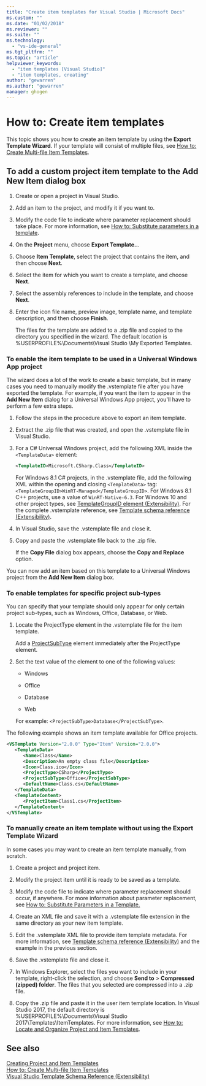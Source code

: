 ```yaml
---
title: "Create item templates for Visual Studio | Microsoft Docs"
ms.custom: ""
ms.date: "01/02/2018"
ms.reviewer: ""
ms.suite: ""
ms.technology: 
  - "vs-ide-general"
ms.tgt_pltfrm: ""
ms.topic: "article"
helpviewer_keywords: 
  - "item templates [Visual Studio]"
  - "item templates, creating"
author: "gewarren"
ms.author: "gewarren"
manager: ghogen
---
```

# How to: Create item templates

This topic shows you how to create an item template by using the **Export Template Wizard**. If your template will consist of multiple files, see [How to: Create Multi-file Item Templates](../ide/how-to-create-multi-file-item-templates.md).

## To add a custom project item template to the Add New Item dialog box

1. Create or open a project in Visual Studio.

1. Add an item to the project, and modify it if you want to.

1. Modify the code file to indicate where parameter replacement should take place. For more information, see [How to: Substitute parameters in a template](../ide/how-to-substitute-parameters-in-a-template.md).

1. On the **Project** menu, choose **Export Template..**.

1. Choose **Item Template**, select the project that contains the item, and then choose **Next**.

1. Select the item for which you want to create a template, and choose **Next**.

1. Select the assembly references to include in the template, and choose **Next**.

1. Enter the icon file name, preview image, template name, and template description, and then choose **Finish**.

    The files for the template are added to a .zip file and copied to the directory you specified in the wizard. The default location is %USERPROFILE%\Documents\Visual Studio <version>\My Exported Templates.

### To enable the item template to be used in a Universal Windows App project

The wizard does a lot of the work to create a basic template, but in many cases you need to manually modify the .vstemplate file after you have exported the template. For example, if you want the item to appear in the **Add New Item** dialog for a Universal Windows App project, you'll have to perform a few extra steps.

1. Follow the steps in the procedure above to export an item template.

1. Extract the .zip file that was created, and open the .vstemplate file in Visual Studio.

1. For a C# Universal Windows project, add the following XML inside the `<TemplateData>` element:

   ```xml
   <TemplateID>Microsoft.CSharp.Class</TemplateID>
   ```

   For Windows 8.1 C# projects, in the .vstemplate file, add the following XML within the opening and closing `<TemplateData>` tag: `<TemplateGroupID>WinRT-Managed</TemplateGroupID>`. For Windows 8.1 C++  projects, use a value of `WinRT-Native-6.3`. For Windows 10 and other project types, see [TemplateGroupID element (Extensibility)](../extensibility/templategroupid-element-visual-studio-templates.md). For the complete .vstemplate reference, see [Template schema reference (Extensibility)](../extensibility/visual-studio-template-schema-reference.md).

1. In Visual Studio, save the .vstemplate file and close it.

1. Copy and paste the .vstemplate file back to the .zip file.

     If the **Copy File** dialog box appears, choose the **Copy and Replace** option.

You can now add an item based on this template to a Universal Windows project from the **Add New Item** dialog box.

### To enable templates for specific project sub-types

You can specify that your template should only appear for only certain project sub-types, such as Windows, Office, Database, or Web.

1. Locate the ProjectType element in the .vstemplate file for the item template.

     Add a [ProjectSubType](../extensibility/projectsubtype-element-visual-studio-templates.md) element immediately after the ProjectType element.

1. Set the text value of the element to one of the following values:

    - Windows

    - Office

    - Database

    - Web

    For example: `<ProjectSubType>Database</ProjectSubType>`.

The following example shows an item template available for Office projects.

```xml
<VSTemplate Version="2.0.0" Type="Item" Version="2.0.0">
   <TemplateData>
      <Name>Class</Name>
      <Description>An empty class file</Description>
      <Icon>Class.ico</Icon>
      <ProjectType>CSharp</ProjectType>
      <ProjectSubType>Office</ProjectSubType>
      <DefaultName>Class.cs</DefaultName>
   </TemplateData>
   <TemplateContent>
      <ProjectItem>Class1.cs</ProjectItem>
   </TemplateContent>
</VSTemplate>
```

### To manually create an item template without using the Export Template Wizard

In some cases you may want to create an item template manually, from scratch.

1. Create a project and project item.

1. Modify the project item until it is ready to be saved as a template.

1. Modify the code file to indicate where parameter replacement should occur, if anywhere. For more information about parameter replacement, see [How to: Substitute Parameters in a Template.](../ide/how-to-substitute-parameters-in-a-template.md)

1. Create an XML file and save it with a .vstemplate file extension in the same directory as your new item template.

1. Edit the .vstemplate XML file to provide item template metadata. For more information, see [Template schema reference (Extensibility)](../extensibility/visual-studio-template-schema-reference.md) and the example in the previous section.

1. Save the .vstemplate file and close it.

1. In Windows Explorer, select the files you want to include in your template, right-click the selection, and choose **Send to** > **Compressed (zipped) folder**. The files that you selected are compressed into a .zip file.

1. Copy the .zip file and paste it in the user item template location. In Visual Studio 2017, the default directory is %USERPROFILE%\Documents\Visual Studio 2017\Templates\ItemTemplates. For more information, see [How to: Locate and Organize Project and Item Templates](../ide/how-to-locate-and-organize-project-and-item-templates.md).

## See also

[Creating Project and Item Templates](../ide/creating-project-and-item-templates.md)  
[How to: Create Multi-file Item Templates](../ide/how-to-create-multi-file-item-templates.md)  
[Visual Studio Template Schema Reference (Extensibility)](../extensibility/visual-studio-template-schema-reference.md)
